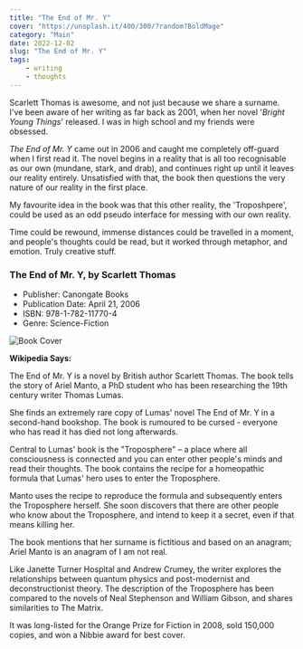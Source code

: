 ```yaml
---
title: "The End of Mr. Y"
cover: "https://unsplash.it/400/300/?random?BoldMage"
category: "Main"
date: 2022-12-02
slug: "The End of Mr. Y"
tags:
    - writing
    - thoughts
---
```



Scarlett Thomas is awesome, and not just because we share a surname. I've been aware of her writing as far back as 2001, when her novel '<em>Bright Young Things</em>' released. I was in high school and my friends were obsessed.

<em>The End of Mr. Y</em> came out in 2006 and caught me completely off-guard when I first read it. The novel begins in a reality that is all too recognisable as our own (mundane, stark, and drab), and continues right up until it leaves our reality entirely. Unsatisfied with that, the book then questions the very nature of our reality in the first place.

My favourite idea in the book was that this other reality, the 'Troposhpere', could be used as an odd pseudo interface for messing with our own reality.

Time could be rewound, immense distances could be travelled in a moment, and people's thoughts could be read, but it worked through metaphor, and emotion. Truly creative stuff.

<div class="book-info">
    <div class="left">
        <h3>The End of Mr. Y, by Scarlett Thomas</h3>
        <ul>
            <li>Publisher: Canongate Books</li>
            <li>Publication Date: April 21, 2006</li>
            <li>ISBN: 978-1-782-11770-4</li>
            <li>Genre: Science-Fiction</li>
        </ul>
    </div>
    <img class="cover" src="/Cover_The_End_of_Mr_Y.jpg" alt="Book Cover" />
</div>

**Wikipedia Says:**

The End of Mr. Y is a novel by British author Scarlett Thomas. The book tells the story of Ariel Manto, a PhD student who has been researching the 19th century writer Thomas Lumas.

She finds an extremely rare copy of Lumas' novel The End of Mr. Y in a second-hand bookshop. The book is rumoured to be cursed - everyone who has read it has died not long afterwards.

Central to Lumas' book is the "Troposphere" – a place where all consciousness is connected and you can enter other people's minds and read their thoughts. The book contains the recipe for a homeopathic formula that Lumas' hero uses to enter the Troposphere.

Manto uses the recipe to reproduce the formula and subsequently enters the Troposphere herself. She soon discovers that there are other people who know about the Troposphere, and intend to keep it a secret, even if that means killing her.

The book mentions that her surname is fictitious and based on an anagram; Ariel Manto is an anagram of I am not real.

Like Janette Turner Hospital and Andrew Crumey, the writer explores the relationships between quantum physics and post-modernist and deconstructionist theory. The description of the Troposphere has been compared to the novels of Neal Stephenson and William Gibson, and shares similarities to The Matrix.

It was long-listed for the Orange Prize for Fiction in 2008, sold 150,000 copies, and won a Nibbie award for best cover.
